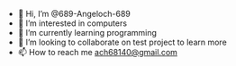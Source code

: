- 👋 Hi, I’m @689-Angeloch-689
- 👀 I’m interested in computers 
- 🌱 I’m currently learning programming
- 💞️ I’m looking to collaborate on test project to learn more
- 📫 How to reach me ach68140@gmail.com 

<!---
689-Angeloch-689/689-Angeloch-689 is a ✨ special ✨ repository because its `README.md` (this file) appears on your GitHub profile.
You can click the Preview link to take a look at your changes.
--->
